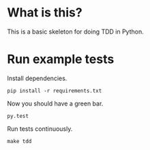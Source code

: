 # What is this?

This is a basic skeleton for doing TDD in Python.


# Run example tests

Install dependencies.

    pip install -r requirements.txt

Now you should have a green bar.

    py.test

Run tests continuously.

    make tdd
